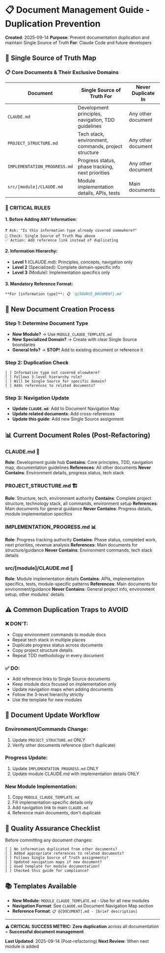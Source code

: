 # 📋 Document Management Guide - Duplication Prevention

**Created**: 2025-09-14
**Purpose**: Prevent documentation duplication and maintain Single Source of Truth
**For**: Claude Code and future developers

## 🎯 **Single Source of Truth Map**

### **📋 Core Documents & Their Exclusive Domains**

| Document | **Single Source of Truth For** | **Never Duplicate In** |
|----------|--------------------------------|-------------------------|
| `CLAUDE.md` | Development principles, navigation, TDD guidelines | Any other document |
| `PROJECT_STRUCTURE.md` | Tech stack, environment, commands, project structure | Any other document |
| `IMPLEMENTATION_PROGRESS.md` | Progress status, phase tracking, next priorities | Any other document |
| `src/[module]/CLAUDE.md` | Module implementation details, APIs, tests | Main documents |

### **🚨 CRITICAL RULES**

#### **1. Before Adding ANY Information:**
```
❓ Ask: "Is this information type already covered somewhere?"
👀 Check: Single Source of Truth Map above
✅ Action: Add reference link instead of duplicating
```

#### **2. Information Hierarchy:**
- **Level 1** (CLAUDE.md): Principles, concepts, navigation only
- **Level 2** (Specialized): Complete domain-specific info
- **Level 3** (Module): Implementation specifics only

#### **3. Mandatory Reference Format:**
```markdown
**For [information type]**: 📋 `@[SOURCE_DOCUMENT].md`
```

## 🔧 **New Document Creation Process**

### **Step 1: Determine Document Type**
- **New Module?** → Use `MODULE_CLAUDE_TEMPLATE.md`
- **New Specialized Domain?** → Create with clear Single Source boundaries
- **General Info?** → **STOP!** Add to existing document or reference it

### **Step 2: Duplication Check**
```
[ ] Information type not covered elsewhere?
[ ] Follows 3-level hierarchy rule?
[ ] Will be Single Source for specific domain?
[ ] Adds references to related documents?
```

### **Step 3: Navigation Update**
- **Update `CLAUDE.md`**: Add to Document Navigation Map
- **Update related documents**: Add cross-references
- **Update this guide**: Add new Single Source assignment

## 📊 **Current Document Roles (Post-Refactoring)**

### **CLAUDE.md** 🎯
**Role**: Development guide hub
**Contains**: Core principles, TDD, navigation map, documentation guidelines
**References**: All other documents
**Never Contains**: Environment details, progress status, tech stack

### **PROJECT_STRUCTURE.md** 🏗️
**Role**: Structure, tech, environment authority
**Contains**: Complete project structure, technology stack, all commands, environment setup
**References**: Main documents for general guidance
**Never Contains**: Progress details, module implementation specifics

### **IMPLEMENTATION_PROGRESS.md** 📊
**Role**: Progress tracking authority
**Contains**: Phase status, completed work, next priorities, revenue analysis
**References**: Main documents for structure/guidance
**Never Contains**: Environment commands, tech stack details

### **src/[module]/CLAUDE.md** 📂
**Role**: Module implementation details
**Contains**: APIs, implementation specifics, tests, module-specific patterns
**References**: Main documents for environment/guidance
**Never Contains**: General project info, environment setup, other modules' details

## ⚠️ **Common Duplication Traps to AVOID**

### **❌ DON'T:**
- Copy environment commands to module docs
- Repeat tech stack in multiple places
- Duplicate progress status across documents
- Copy project structure details
- Repeat TDD methodology in every document

### **✅ DO:**
- Add reference links to Single Source documents
- Keep module docs focused on implementation only
- Update navigation maps when adding documents
- Follow the 3-level hierarchy strictly
- Use the template for new modules

## 🔄 **Document Update Workflow**

### **Environment/Commands Change:**
1. Update `PROJECT_STRUCTURE.md` ONLY
2. Verify other documents reference (don't duplicate)

### **Progress Update:**
1. Update `IMPLEMENTATION_PROGRESS.md` ONLY
2. Update module CLAUDE.md with implementation details ONLY

### **New Module Implementation:**
1. Copy `MODULE_CLAUDE_TEMPLATE.md`
2. Fill implementation-specific details only
3. Add navigation link to main `CLAUDE.md`
4. Reference main documents, don't duplicate

## 🎯 **Quality Assurance Checklist**

Before committing any document changes:

```
[ ] No information duplicated from other documents?
[ ] Added appropriate references to related documents?
[ ] Follows Single Source of Truth assignments?
[ ] Updated navigation maps if new document?
[ ] Used template for module documentation?
[ ] Checked this guide for compliance?
```

## 📚 **Templates Available**

- **New Module**: `MODULE_CLAUDE_TEMPLATE.md` - Use for all new modules
- **Navigation Format**: See `CLAUDE.md` Document Navigation Map section
- **Reference Format**: `📋 @[DOCUMENT].md - [brief description]`

---

**⚠️ CRITICAL SUCCESS METRIC:**
**Zero duplication** across all documentation = **Successful document management**

**Last Updated**: 2025-09-14 (Post-refactoring)
**Next Review**: When next module is added
